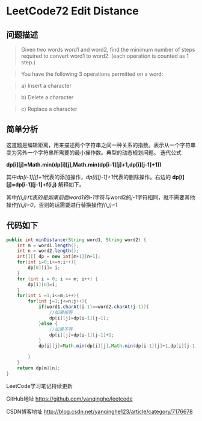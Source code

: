 # LeetCode72 Edit Distance

## 问题描述

> Given two words word1 and word2, find the minimum number of steps required to convert word1 to word2. (each operation is counted as 1 step.)

> You have the following 3 operations permitted on a word:

> a) Insert a character

> b) Delete a character

> c) Replace a character

## 简单分析

这道题是编辑距离，用来描述两个字符串之间一种关系的指数。表示从一个字符串变为另外一个字符串所需要的最小操作数。典型的动态规划问题。
迭代公式

**dp[i][j]=Math.min(dp[i][j],Math.min(dp[i-1][j]+1,dp[i][j-1]+1))**

其中*dp[i-1][j]+1*代表的添加操作，*dp[i][j-1]+1*代表的删除操作。右边的 **dp[i][j]=dp[i-1][j-1]+f(i,j)** 解释如下。

其中*f(i,j)*代表的是如果前面word1的*i-1*字符与word2的*j-1*字符相同，就不需要其他操作*f(i,j)=0*，否则的话需要进行替换操作*f(i,j)=1*

## 代码如下

``` java
public int minDistance(String word1, String word2) {
    int m = word1.length();
    int n = word2.length();
    int[][] dp = new int[m+1][n+1];
    for(int i=0;i<=n;i++){
        dp[0][i]= i;
    }
    for (int i = 0; i <= m; i++) {
        dp[i][0]=i;
    }
    for(int i =1;i<=m;i++){
        for(int j=1;j<=n;j++){
            if(word1.charAt(i-1)==word2.charAt(j-1)){
                //如果相等
                dp[i][j]=dp[i-1][j-1];
            }else {
                //如果不等
                dp[i][j]=dp[i-1][j-1]+1;
            }
            dp[i][j]=Math.min(dp[i][j],Math.min(dp[i-1][j]+1,dp[i][j-1]+1));

        }
    }
    return dp[m][n];
}

```

LeetCode学习笔记持续更新

GitHub地址 https://github.com/yanqinghe/leetcode

CSDN博客地址 http://blog.csdn.net/yanqinghe123/article/category/7176678
